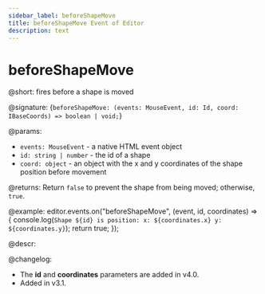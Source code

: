 ```yaml
---
sidebar_label: beforeShapeMove
title: beforeShapeMove Event of Editor
description: text
---
```


# beforeShapeMove

@short: fires before a shape is moved

@signature: {`beforeShapeMove: (events: MouseEvent, id: Id, coord: IBaseCoords) => boolean | void;`}

@params:
- `events: MouseEvent` - a native HTML event object
- `id: string | number` - the id of a shape
- `coord: object` - an object with the x and y coordinates of the shape position before movement

@returns:
Return `false` to prevent the shape from being moved; otherwise, `true`.

@example:
editor.events.on("beforeShapeMove", (event, id, coordinates) => {
    console.log(`
        Shape ${id} is position:
            x: ${coordinates.x}
            y: ${coordinates.y}
    `);
    return true;
});

@descr:

@changelog:
- The **id** and **coordinates** parameters are added in v4.0.
- Added in v3.1.
